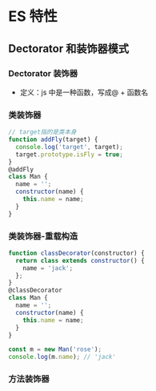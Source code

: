 # ES 特性

## Dectorator 和装饰器模式

### Dectorator 装饰器

- 定义：js 中是一种函数，写成@ + 函数名

### 类装饰器

```js
// target指的是类本身
function addFly(target) {
  console.log('target', target);
  target.prototype.isFly = true;
}
@addFly
class Man {
  name = '';
  constructor(name) {
    this.name = name;
  }
}
```

### 类装饰器-重载构造

```js
function classDecorator(constructor) {
  return class extends constructor() {
    name = 'jack';
  };
}
@classDecorator
class Man {
  name = '';
  constructor(name) {
    this.name = name;
  }
}

const m = new Man('rose');
console.log(m.name); // 'jack'
```

### 方法装饰器
